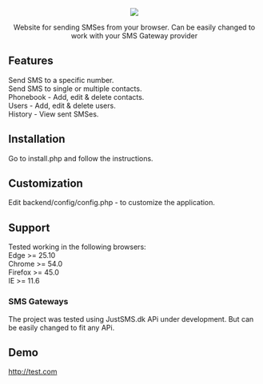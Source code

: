 <p align="center"><img src="http://skovdev.net/public_share/kY6kZx.jpg"></p>

<p align="center">Website for sending SMSes from your browser. Can be easily changed to work with your SMS Gateway provider</p>

## Features
Send SMS to a specific number.<br>
Send SMS to single or multiple contacts.<br>
Phonebook - Add, edit & delete contacts.<br>
Users - Add, edit & delete users.<br>
History - View sent SMSes.<br>

## Installation
Go to install.php and follow the instructions.<br>

## Customization
Edit backend/config/config.php - to customize the application.

## Support
Tested working in the following browsers:<br>
Edge >= 25.10<br>
Chrome >= 54.0<br>
Firefox >= 45.0<br>
IE >= 11.6<br>

### SMS Gateways
The project was tested using JustSMS.dk APi under development. But can be easily changed to fit any APi.

## Demo
http://test.com
